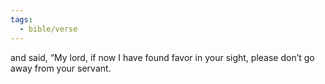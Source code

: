 ```yaml
---
tags:
  - bible/verse
---
```

and said, “My lord, if now I have found favor in your sight, please don’t go away from your servant.